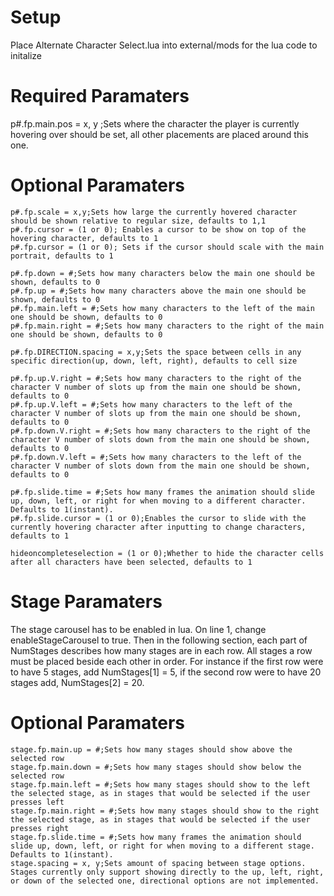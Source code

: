 # Setup
Place Alternate Character Select.lua into external/mods for the lua code to initalize

# Required Paramaters
p#.fp.main.pos = x, y ;Sets where the character the player is currently hovering over should be set, all other placements are placed around this one.

# Optional Paramaters
```
p#.fp.scale = x,y;Sets how large the currently hovered character should be shown relative to regular size, defaults to 1,1
p#.fp.cursor = (1 or 0); Enables a cursor to be show on top of the hovering character, defaults to 1
p#.fp.cursor = (1 or 0); Sets if the cursor should scale with the main portrait, defaults to 1
```
```
p#.fp.down = #;Sets how many characters below the main one should be shown, defaults to 0
p#.fp.up = #;Sets how many characters above the main one should be shown, defaults to 0
p#.fp.main.left = #;Sets how many characters to the left of the main one should be shown, defaults to 0
p#.fp.main.right = #;Sets how many characters to the right of the main one should be shown, defaults to 0
```
```
p#.fp.DIRECTION.spacing = x,y;Sets the space between cells in any specific direction(up, down, left, right), defaults to cell size
```

```
p#.fp.up.V.right = #;Sets how many characters to the right of the character V number of slots up from the main one should be shown, defaults to 0
p#.fp.up.V.left = #;Sets how many characters to the left of the character V number of slots up from the main one should be shown, defaults to 0
p#.fp.down.V.right = #;Sets how many characters to the right of the character V number of slots down from the main one should be shown, defaults to 0
p#.fp.down.V.left = #;Sets how many characters to the left of the character V number of slots down from the main one should be shown, defaults to 0
```

```
p#.fp.slide.time = #;Sets how many frames the animation should slide up, down, left, or right for when moving to a different character. Defaults to 1(instant).
p#.fp.slide.cursor = (1 or 0);Enables the cursor to slide with the currently hovering character after inputting to change characters, defaults to 1
```


```
hideoncompleteselection = (1 or 0);Whether to hide the character cells after all characters have been selected, defaults to 1
```
# Stage Paramaters
The stage carousel has to be enabled in lua. On line 1, change enableStageCarousel to true.
Then in the following section, each part of NumStages describes how many stages are in each row. All stages a row must be placed beside each other in order. For instance if the first row were to have 5 stages, add NumStages[1] = 5, if the second row were to have 20 stages add, NumStages[2] = 20.

# Optional Paramaters
```
stage.fp.main.up = #;Sets how many stages should show above the selected row
stage.fp.main.down = #;Sets how many stages should show below the selected row
stage.fp.main.left = #;Sets how many stages should show to the left the selected stage, as in stages that would be selected if the user presses left
stage.fp.main.right = #;Sets how many stages should show to the right the selected stage, as in stages that would be selected if the user presses right
stage.fp.slide.time = #;Sets how many frames the animation should slide up, down, left, or right for when moving to a different stage. Defaults to 1(instant).
stage.spacing = x, y;Sets amount of spacing between stage options. Stages currently only support showing directly to the up, left, right, or down of the selected one, directional options are not implemented.
```
